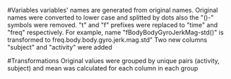 #Variables
variables' names are generated from original names. Original names were converted to lower case and splitted by dots also the "()-" symbols were removed.
 "t" and "f" prefixes were replaced to "time" and "freq" respectively. For example, name "fBodyBodyGyroJerkMag-std()" is transformed to freq.body.body.gyro.jerk.mag.std"
Two new columns "subject" and "activity" were added 
 
#Transformations
Original values were grouped by unique pairs (activity, subject) and mean was calculated for each column in each group 
